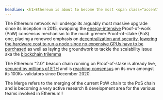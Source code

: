 ```yaml
---
headline: <h1>Ethereum is about to become the most <span class="accent">powerful</span>, most <span class="accent">used</span>, most <span class="accent">credibly-neutral</span>, and most <span class="accent accent-green">energy-efficient</span> blockchain network in existence.</h1>
---
```


The Ethereum network will undergo its arguably most massive upgrade since its inception in 2015, swapping the [energy-intensive](https://spectrum.ieee.org/computing/networks/ethereum-plans-to-cut-its-absurd-energy-consumption-by-99-percent) Proof-of-work (PoW) consensus mechanism to the much greener Proof-of-stake (PoS) one, placing a renewed emphasis on [decentralization and security](https://ethereum.org/en/eth2/vision/), [lowering the hardware cost to run a node since no expensive GPUs have to be purchased](https://medium.com/coinmonks/what-hardware-for-an-ethereum-2-0-validator-e8f5f89de43e) as well as laying the groundwork to tackle the scalability issue aka the [blockchain trilemma](https://ethereum.org/en/eth2/vision/)

The Ethereum "2.0" beacon chain running on Proof-of-stake is already live, [secured by millions of ETH](https://www.coindesk.com/ethereum-2-0-deposit-contract-tops-5-5b-staked-ether) and is [reaching consensus](https://beaconcha.in/) on its own amongst its 100K+ validators since December 2020.

The Merge refers to the merging of the current PoW chain to the PoS chain and is becoming a very active research & development area for the various teams involved in Ethereum !